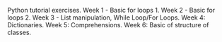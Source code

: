Python tutorial exercises.
Week 1 - Basic for loops 1.
Week 2 - Basic for loops 2.
Week 3 - List manipulation, While Loop/For Loops.
Week 4: Dictionaries.
Week 5: Comprehensions.
Week 6: Basic of structure of classes.
